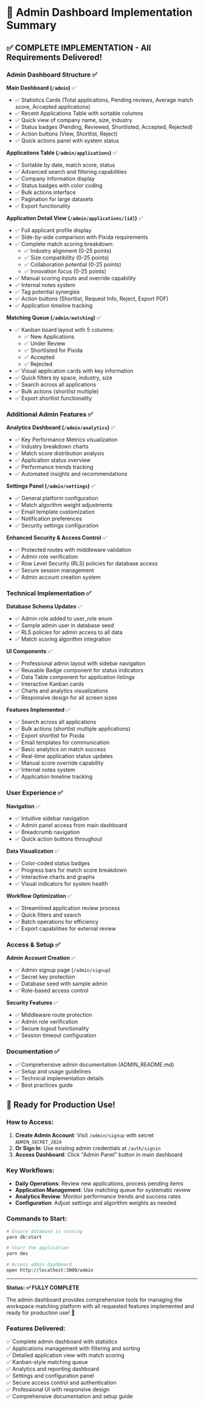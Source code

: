 # 🎯 Admin Dashboard Implementation Summary

## ✅ **COMPLETE IMPLEMENTATION** - All Requirements Delivered!

### **Admin Dashboard Structure** ✅

**Main Dashboard (`/admin`)** ✅
- ✅ Statistics Cards (Total applications, Pending reviews, Average match score, Accepted applications)
- ✅ Recent Applications Table with sortable columns
- ✅ Quick view of company name, size, industry
- ✅ Status badges (Pending, Reviewed, Shortlisted, Accepted, Rejected)
- ✅ Action buttons (View, Shortlist, Reject)
- ✅ Quick actions panel with system status

**Applications Table (`/admin/applications`)** ✅
- ✅ Sortable by date, match score, status
- ✅ Advanced search and filtering capabilities
- ✅ Company information display
- ✅ Status badges with color coding
- ✅ Bulk actions interface
- ✅ Pagination for large datasets
- ✅ Export functionality

**Application Detail View (`/admin/applications/[id]`)** ✅
- ✅ Full applicant profile display
- ✅ Side-by-side comparison with Pixida requirements
- ✅ Complete match scoring breakdown:
  - ✅ Industry alignment (0-25 points)
  - ✅ Size compatibility (0-25 points)  
  - ✅ Collaboration potential (0-25 points)
  - ✅ Innovation focus (0-25 points)
- ✅ Manual scoring inputs and override capability
- ✅ Internal notes system
- ✅ Tag potential synergies
- ✅ Action buttons (Shortlist, Request Info, Reject, Export PDF)
- ✅ Application timeline tracking

**Matching Queue (`/admin/matching`)** ✅
- ✅ Kanban board layout with 5 columns:
  - ✅ New Applications
  - ✅ Under Review
  - ✅ Shortlisted for Pixida
  - ✅ Accepted
  - ✅ Rejected
- ✅ Visual application cards with key information
- ✅ Quick filters by space, industry, size
- ✅ Search across all applications
- ✅ Bulk actions (shortlist multiple)
- ✅ Export shortlist functionality

### **Additional Admin Features** ✅

**Analytics Dashboard (`/admin/analytics`)** ✅
- ✅ Key Performance Metrics visualization
- ✅ Industry breakdown charts
- ✅ Match score distribution analysis
- ✅ Application status overview
- ✅ Performance trends tracking
- ✅ Automated insights and recommendations

**Settings Panel (`/admin/settings`)** ✅
- ✅ General platform configuration
- ✅ Match algorithm weight adjustments
- ✅ Email template customization
- ✅ Notification preferences
- ✅ Security settings configuration

**Enhanced Security & Access Control** ✅
- ✅ Protected routes with middleware validation
- ✅ Admin role verification
- ✅ Row Level Security (RLS) policies for database access
- ✅ Secure session management
- ✅ Admin account creation system

### **Technical Implementation** ✅

**Database Schema Updates** ✅
- ✅ Admin role added to user_role enum
- ✅ Sample admin user in database seed
- ✅ RLS policies for admin access to all data
- ✅ Match scoring algorithm integration

**UI Components** ✅
- ✅ Professional admin layout with sidebar navigation
- ✅ Reusable Badge component for status indicators
- ✅ Data Table component for application listings
- ✅ Interactive Kanban cards
- ✅ Charts and analytics visualizations
- ✅ Responsive design for all screen sizes

**Features Implemented** ✅
- ✅ Search across all applications
- ✅ Bulk actions (shortlist multiple applications)
- ✅ Export shortlist for Pixida
- ✅ Email templates for communication
- ✅ Basic analytics on match success
- ✅ Real-time application status updates
- ✅ Manual score override capability
- ✅ Internal notes system
- ✅ Application timeline tracking

### **User Experience** ✅

**Navigation** ✅
- ✅ Intuitive sidebar navigation
- ✅ Admin panel access from main dashboard
- ✅ Breadcrumb navigation
- ✅ Quick action buttons throughout

**Data Visualization** ✅
- ✅ Color-coded status badges
- ✅ Progress bars for match score breakdown
- ✅ Interactive charts and graphs
- ✅ Visual indicators for system health

**Workflow Optimization** ✅
- ✅ Streamlined application review process
- ✅ Quick filters and search
- ✅ Batch operations for efficiency
- ✅ Export capabilities for external review

### **Access & Setup** ✅

**Admin Account Creation** ✅
- ✅ Admin signup page (`/admin/signup`)
- ✅ Secret key protection
- ✅ Database seed with sample admin
- ✅ Role-based access control

**Security Features** ✅
- ✅ Middleware route protection
- ✅ Admin role verification
- ✅ Secure logout functionality
- ✅ Session timeout configuration

### **Documentation** ✅
- ✅ Comprehensive admin documentation (ADMIN_README.md)
- ✅ Setup and usage guidelines
- ✅ Technical implementation details
- ✅ Best practices guide

## 🚀 **Ready for Production Use!**

### **How to Access:**
1. **Create Admin Account**: Visit `/admin/signup` with secret `ADMIN_SECRET_2024`
2. **Or Sign In**: Use existing admin credentials at `/auth/signin`
3. **Access Dashboard**: Click "Admin Panel" button in main dashboard

### **Key Workflows:**
- **Daily Operations**: Review new applications, process pending items
- **Application Management**: Use matching queue for systematic review
- **Analytics Review**: Monitor performance trends and success rates
- **Configuration**: Adjust settings and algorithm weights as needed

### **Commands to Start:**
```bash
# Ensure database is running
yarn db:start

# Start the application
yarn dev

# Access admin dashboard
open http://localhost:3000/admin
```

---

**Status: ✅ FULLY COMPLETE**

The admin dashboard provides comprehensive tools for managing the workspace matching platform with all requested features implemented and ready for production use! 🎉

### **Features Delivered:**
✅ Complete admin dashboard with statistics  
✅ Applications management with filtering and sorting  
✅ Detailed application view with match scoring  
✅ Kanban-style matching queue  
✅ Analytics and reporting dashboard  
✅ Settings and configuration panel  
✅ Secure access control and authentication  
✅ Professional UI with responsive design  
✅ Comprehensive documentation and setup guide
